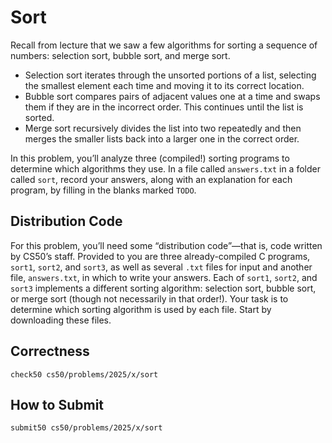 # Sort

Recall from lecture that we saw a few algorithms for sorting a sequence of numbers: selection sort, bubble sort, and merge sort.

- Selection sort iterates through the unsorted portions of a list, selecting the smallest element each time and moving it to its correct location.
- Bubble sort compares pairs of adjacent values one at a time and swaps them if they are in the incorrect order. This continues until the list is sorted.
- Merge sort recursively divides the list into two repeatedly and then merges the smaller lists back into a larger one in the correct order.

In this problem, you’ll analyze three (compiled!) sorting programs to determine which algorithms they use. In a file called ```answers.txt``` in a folder called ```sort```, record your answers, along with an explanation for each program, by filling in the blanks marked ```TODO```.

## Distribution Code
For this problem, you’ll need some “distribution code”—that is, code written by CS50’s staff. Provided to you are three already-compiled C programs, ```sort1```, ```sort2```, and ```sort3```, as well as several ```.txt``` files for input and another file, ```answers.txt```, in which to write your answers. Each of ```sort1```, ```sort2```, and ```sort3``` implements a different sorting algorithm: selection sort, bubble sort, or merge sort (though not necessarily in that order!). Your task is to determine which sorting algorithm is used by each file. Start by downloading these files.

## Correctness
```
check50 cs50/problems/2025/x/sort
````

## How to Submit
```
submit50 cs50/problems/2025/x/sort
```
